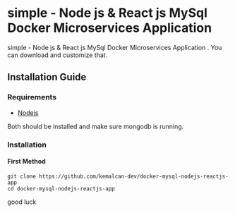# simple - Node js & React js MySql Docker Microservices Application 
simple - Node js & React js MySql Docker Microservices Application . You can download and customize that.

## Installation Guide

### Requirements
- [Nodejs](https://nodejs.org/en/download)

Both should be installed and make sure mongodb is running.
### Installation

#### First Method
```shell
git clone https://github.com/kemalcan-dev/docker-mysql-nodejs-reactjs-app
cd docker-mysql-nodejs-reactjs-app
```

good luck